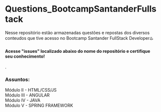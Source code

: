 # Questions_BootcampSantanderFullstack
Nesse repositório estão armazenadas questões e repostas dos diversos conteudos que tive acesso no Bootcamp Santander FullStack Developer♨️
<br>
<h4>Acesse "issues" localizado abaixo do nome do repositório e certifique seu conhecimento!</h4>.

<h3>Assuntos:</h3>                                                                                                                                                         
Módulo II - HTML/CSS/JS
<br>
Módulo III - ANGULAR
<br>
Módulo IV - JAVA
<br>
Módulo V - SPRING FRAMEWORK

